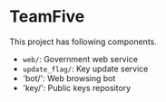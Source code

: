 # TeamFive


This project has following components.

- `web/`: Government web service
- `update_flag/`: Key update service 
- 'bot/': Web browsing bot
- 'key/': Public keys repository
